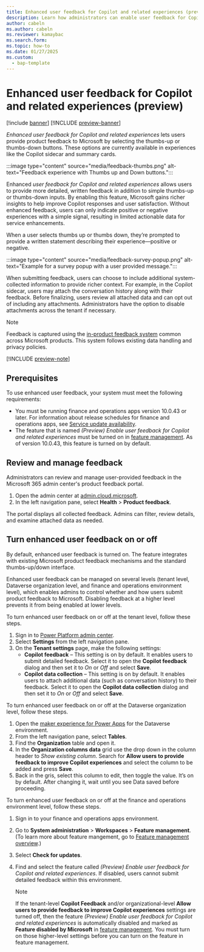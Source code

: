 ```yaml
---
title: Enhanced user feedback for Copilot and related experiences (preview)
description: Learn how administrators can enable user feedback for Copilot and related experiences in finance and operations apps.
author: cabeln
ms.author: cabeln
ms.reviewer: kamaybac
ms.search.form:
ms.topic: how-to
ms.date: 01/27/2025
ms.custom: 
  - bap-template
---
```


# Enhanced user feedback for Copilot and related experiences (preview)

[!include [banner](../includes/banner.md)]
[!INCLUDE [preview-banner](~/../shared-content/shared/preview-includes/preview-banner.md)]

*Enhanced user feedback for Copilot and related experiences* lets users provide product feedback to Microsoft by selecting the thumbs-up or thumbs-down buttons. These options are currently available in experiences like the Copilot sidecar and summary cards.

:::image type="content" source="media/feedback-thumbs.png" alt-text="Feedback experience with Thumbs up and Down buttons.":::

Enhanced *user feedback for  Copilot and related experiences* allows users to provide more detailed, written feedback in addition to simple thumbs-up or thumbs-down inputs. By enabling this feature, Microsoft gains richer insights to help improve Copilot responses and user satisfaction. Without enhanced feedback, users can only indicate positive or negative experiences with a simple signal, resulting in limited actionable data for service enhancements.

When a user selects thumbs up or thumbs down, they’re prompted to provide a written statement describing their experience—positive or negative.

:::image type="content" source="media/feedback-survey-popup.png" alt-text="Example for a survey popup with a user provided message.":::

When submitting feedback, users can choose to include additional system-collected information to provide richer context. For example, in the Copilot sidecar, users may attach the conversation history along with their feedback. Before finalizing, users review all attached data and can opt out of including any attachments. Administrators have the option to disable attachments across the tenant if necessary.

> [!NOTE]
> Feedback is captured using the [in-product feedback system](https://learn.microsoft.com/en-us/microsoft-365/admin/misc/feedback-user-control?view=o365-worldwide) common across Microsoft products. This system follows existing data handling and privacy policies.

[!INCLUDE [preview-note](~/../shared-content/shared/preview-includes/preview-note-d365.md)]

## Prerequisites

To use enhanced user feedback, your system must meet the following requirements:

- You must be running finance and operations apps version 10.0.43 or later. For information about release schedules for finance and operations apps, see [Service update availability](../get-started/public-preview-releases.md).
- The feature that is named *(Preview) Enable user feedback for Copilot and related experiences* must be turned on in [feature management](../../fin-ops-core/fin-ops/get-started/feature-management/feature-management-overview.md). As of version 10.0.43, this feature is turned on by default.

## Review and manage feedback

Administrators can review and manage user-provided feedback in the Microsoft 365 admin center's product feedback portal.

1. Open the admin center at [admin.cloud.microsoft](https://go.microsoft.com/fwlink/p/?linkid=2024339).
2. In the left navigation pane, select **Health** \> **Product feedback**.

The portal displays all collected feedback. Admins can filter, review details, and examine attached data as needed.

## Turn enhanced user feedback on or off

By default, enhanced user feedback is turned on. The feature integrates with existing Microsoft product feedback mechanisms and the standard thumbs-up/down interface.

Enhanced user feedback can be managed on several levels (tenant level, Dataverse organization level, and finance and operations environment level), which enables admins to control whether and how users submit product feedback to Microsoft. Disabling feedback at a higher level prevents it from being enabled at lower levels.



To turn enhanced user feedback on or off at the tenant level, follow these steps.

1. Sign in to [Power Platform admin center](https://admin.powerplatform.microsoft.com/).
1. Select **Settings** from the left navigation pane.
1. On the **Tenant settings** page, make the following settings:
    - **Copilot feedback** – This setting is on by default. It enables users to submit detailed feedback. Select it to open the **Copilot feedback** dialog and then set it to *On* or *Off* and select **Save**.
    - **Copilot data collection** – This setting is on by default. It enables users to attach additional data (such as conversation history) to their feedback. Select it to open the **Copilot data collection** dialog and then set it to *On* or *Off* and select **Save**.

To turn enhanced user feedback on or off at the Dataverse organization level, follow these steps.

1. Open the [maker experience for Power Apps](https://aka.ms/makepowerapps) for the Dataverse environment.
1. From the left navigation pane, select **Tables**.
1. Find the **Organization** table and open it.
1. In the **Organization columns data** grid use the drop down in the column header to *Show existing column*. Search for **Allow users to provide feedback to improve Copilot experiences** and select the column to be added and press **Save**.
1. Back in the gris, select this column to edit, then toggle the value. It’s on by default. After changing it, wait until you see Data saved before proceeding.

To turn enhanced user feedback on or off at the finance and operations environment level, follow these steps.

1. Sign in to your finance and operations apps environment.
1. Go to **System administration** \> **Workspaces** \> **Feature management**. (To learn more about feature mangement, go to [Feature management overview](../../fin-ops/get-started/feature-management/feature-management-overview.md).)
1. Select **Check for updates**.
1. Find and select the feature called *(Preview) Enable user feedback for Copilot and related experiences*. If disabled, users cannot submit detailed feedback within this environment.

    > [!NOTE]
    > If the tenant-level **Copilot Feedback** and/or organizational-level **Allow users to provide feedback to improve Copilot experiences** settings are turned off, then the feature *(Preview) Enable user feedback for Copilot and related experiences*  is automatically disabled and marked as **Feature disabled by Microsoft** in [feature management](../../fin-ops/get-started/feature-management/feature-management-overview.md). You must turn on those higher-level settings before you can turn on the feature in feature management.
